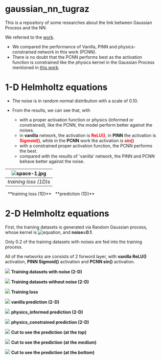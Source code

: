 # gaussian_nn_tugraz
This is a repository of some researches about the link between Gaussian Process and the NN.

We referred to the [work](https://arxiv.org/abs/2209.12737).

- We compared the performance of Vanilla, PINN and physics-constrained network in this work (PCNN).
- There is no doubt that the PCNN performs best as the activation function is constrained like the physics kernel 
in the Gaussian Process mentioned in [this work](https://arxiv.org/pdf/1905.07907.pdf).

# 1-D Helmholtz equations
- The noise is in random normal distribution with a scale of 0.10.

- From the results, we can see that, with 
    - with a proper activation function or physics (informed or constrained), like the PCNN, the model perform
better against the noises.
    - in **vanilla** network, the activation is <span style="color:red">**ReLU()**</span>, 
  in **PINN** the activation is <span style="color:red">**Sigmoid()**</span>, while in the
  **PCNN** work the activation is <span style="color:red">**sin()**</span>
    - with a constrained proper activation function, the PCNN performs the best.
    - compared with the results of 'vanilla' network, the PINN and PCNN behave better against the noise.
    
| ![space-1.jpg](./figs/loss_train.png) | 
|:--:| 
| *training loss (1D)s* |


<img height="5" src="./figs/loss_train.png" title="training loss (1D)"/>
**training loss (1D)**

<img height="5" src="./figs/prediction.png" title="prediction (1D)"/>
**prediction (1D)**


# 2-D Helmholtz equations
First, the training datasets is generated via Random Gaussian process, whose kernel is 
![equation](https://latex.codecogs.com/svg.image?J_0(k\|\mathbf{x}&space;-\mathbf{x}'&space;\|)), and **noise=0.1**.

Only 0.2 of the training datasets with noises are fed into the training process.

All of the networks are consists of 2 forword layer, with **vanilla ReLU()** activation, **PINN Sigmoid()** activation 
and **PCNN 
sin()** activation.


![](./helmholtz_2d/xy_data/contourf_helmholtz_noise.png)
**Training datasets with noise (2-D)**

![](./helmholtz_2d/xy_data/contourf_helmholtz_Truth.png)
**Training datasets without noise (2-D)**

![](./helmholtz_2d/xy_data/training_loss.png)
**Training loss**

![](./helmholtz_2d/xy_data/vanilla.png)
**vanilla prediction (2-D)**

![](./helmholtz_2d/xy_data/physics_informed.png)
**physics_informed prediction (2-D)**

![](./helmholtz_2d/xy_data/physics_constrained.png)
**physics_constrained prediction (2-D)**


![](./helmholtz_2d/xy_data/error_cut_1.00.png)
**Cut to see the prediction (at the *top*)**

![](./helmholtz_2d/xy_data/error_cut_0.05.png)
**Cut to see the prediction (at the *medium*)**

![](./helmholtz_2d/xy_data/error_cut_-1.00.png)
**Cut to see the prediction (at the *bottom*)**







